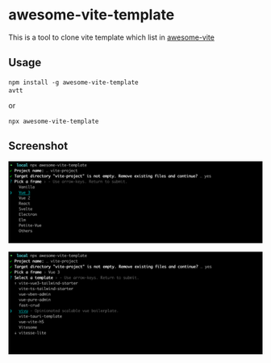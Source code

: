 # awesome-vite-template

This is a tool to clone vite template which list in [awesome-vite][1]

## Usage

    npm install -g awesome-vite-template
    avtt

or 

    npx awesome-vite-template

## Screenshot

![1](./screenshot/1.png)

![2](./screenshot/2.png)


[1]: https://github.com/vitejs/awesome-vite#templates